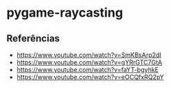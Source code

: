 # pygame-raycasting

## Referências
- https://www.youtube.com/watch?v=SmKBsArp2dI
- https://www.youtube.com/watch?v=gYRrGTC7GtA
- https://www.youtube.com/watch?v=faYT-bgyhkE
- https://www.youtube.com/watch?v=eOCQfxRQ2pY
